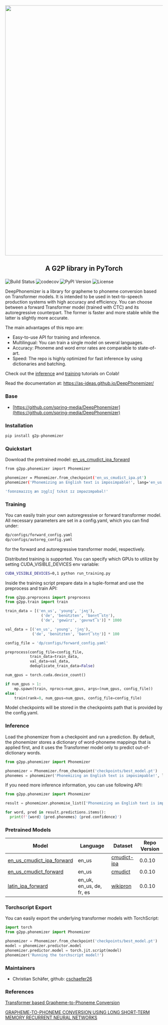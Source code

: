 <p align="center">
    <br>
    <img src="assets/header.png" width="800"/>
    <br>
</p>

<h2 align="center">
<p>A G2P library in PyTorch</p>
</h2>

![Build Status](https://github.com/as-ideas/DeepPhonemizer/workflows/pytest/badge.svg)
![codecov](https://codecov.io/gh/as-ideas/DeepPhonemizer/branch/main/graph/badge.svg)
![PyPI Version](https://img.shields.io/pypi/v/deep-phonemizer)
![License](https://img.shields.io/badge/License-MIT-blue.svg)

DeepPhonemizer is a library for grapheme to phoneme conversion based on Transformer models.
It is intended to be used in text-to-speech production systems with high accuracy and efficiency.
You can choose between a forward Transformer model (trained with CTC) and its autoregressive
counterpart. The former is faster and more stable while the latter is slightly more accurate.

The main advantages of this repo are:

* Easy-to-use API for training and inference.
* Multilingual: You can train a single model on several languages.
* Accuracy: Phoneme and word error rates are comparable to state-of-art.
* Speed: The repo is highly optimized for fast inference by using dictionaries and batching.


Check out the [inference](https://colab.research.google.com/github/as-ideas/DeepPhonemizer/blob/main/dp/notebooks/Inference_Example.ipynb) and [training](https://colab.research.google.com/github/as-ideas/DeepPhonemizer/blob/main/dp/notebooks/Training_Example.ipynb) tutorials on Colab!

Read the documentation at: https://as-ideas.github.io/DeepPhonemizer/

### Base
* [https://github.com/spring-media/DeepPhonemizer](https://github.com/spring-media/DeepPhonemizer)

### Installation

```bash
pip install g2p-phonemizer
```

### Quickstart

Download the pretrained model: [en_us_cmudict_ipa_forward](https://public-asai-dl-models.s3.eu-central-1.amazonaws.com/DeepPhonemizer/en_us_cmudict_ipa_forward.pt)

```bash
from g2pp.phonemizer import Phonemizer

phonemizer = Phonemizer.from_checkpoint('en_us_cmudict_ipa.pt')
phonemizer('Phonemizing an English text is imposimpable!', lang='en_us')

'foʊnɪmaɪzɪŋ æn ɪŋglɪʃ tɛkst ɪz ɪmpəzɪmpəbəl!'
```


### Training

You can easily train your own autoregressive or forward transformer model.
All necessary parameters are set in a config.yaml, which you can find under:
```bash
dp/configs/forward_config.yaml
dp/configs/autoreg_config.yaml
```
for the forward and autoregressive transformer model, respectively.

Distributed training is supported. You can specify which GPUs to utilize by setting CUDA_VISIBLE_DEVICES env variable:
```bash
CUDA_VISIBLE_DEVICES=0,1 python run_training.py
```

Inside the training script prepare data in a tuple-format and use the preprocess and train API:

```python
from g2pp.preprocess import preprocess
from g2pp.train import train

train_data = [('en_us', 'young', 'jʌŋ'),
                ('de', 'benützten', 'bənʏt͡stn̩'),
                ('de', 'gewürz', 'ɡəvʏʁt͡s')] * 1000

val_data = [('en_us', 'young', 'jʌŋ'),
            ('de', 'benützten', 'bənʏt͡stn̩')] * 100

config_file = 'dp/configs/forward_config.yaml'

preprocess(config_file=config_file,
           train_data=train_data,
           val_data=val_data,
           deduplicate_train_data=False)

num_gpus = torch.cuda.device_count()

if num_gpus > 1:
    mp.spawn(train, nprocs=num_gpus, args=(num_gpus, config_file))
else:
    train(rank=0, num_gpus=num_gpus, config_file=config_file)
```
Model checkpoints will be stored in the checkpoints path that is provided by the config.yaml.

### Inference

Load the phonemizer from a checkpoint and run a prediction. By default, the phonemizer stores a
dictionary of word-phoneme mappings that is applied first, and it uses the Transformer model
only to predict out-of-dictionary words.

```python
from g2pp.phonemizer import Phonemizer

phonemizer = Phonemizer.from_checkpoint('checkpoints/best_model.pt')
phonemes = phonemizer('Phonemizing an English text is imposimpable!', lang='en_us')
```

If you need more inference information, you can use following API:

```python
from g2pp.phonemizer import Phonemizer

result = phonemizer.phonemise_list(['Phonemizing an English text is imposimpable!'], lang='en_us')

for word, pred in result.predictions.items():
  print(f'{word} {pred.phonemes} {pred.confidence}')
```


### Pretrained Models

| Model | Language | Dataset | Repo Version
|---|---|---|---|
|[en_us_cmudict_ipa_forward](https://public-asai-dl-models.s3.eu-central-1.amazonaws.com/DeepPhonemizer/en_us_cmudict_ipa_forward.pt) | en_us | [cmudict-ipa](https://github.com/menelik3/cmudict-ipa) | 0.0.10 |
|[en_us_cmudict_forward](https://public-asai-dl-models.s3.eu-central-1.amazonaws.com/DeepPhonemizer/en_us_cmudict_forward.pt) | en_us | [cmudict](https://github.com/microsoft/CNTK/tree/master/Examples/SequenceToSequence/CMUDict/Data) | 0.0.10 |
|[latin_ipa_forward](https://public-asai-dl-models.s3.eu-central-1.amazonaws.com/DeepPhonemizer/latin_ipa_forward.pt) | en_uk, en_us, de, fr, es | [wikipron](https://github.com/CUNY-CL/wikipron/tree/master/data/scrape/tsv) | 0.0.10 |

### Torchscript Export

You can easily export the underlying transformer models with TorchScript:
```python
import torch
from g2pp.phonemizer import Phonemizer

phonemizer = Phonemizer.from_checkpoint('checkpoints/best_model.pt')
model = phonemizer.predictor.model
phonemizer.predictor.model = torch.jit.script(model)
phonemizer('Running the torchscript model!')
```


### Maintainers
* Christian Schäfer, github: [cschaefer26](https://github.com/cschaefer26)


### References

[Transformer based Grapheme-to-Phoneme Conversion](https://arxiv.org/abs/2004.06338)

[GRAPHEME-TO-PHONEME CONVERSION USING
LONG SHORT-TERM MEMORY RECURRENT NEURAL NETWORKS](https://static.googleusercontent.com/media/research.google.com/en//pubs/archive/43264.pdf)
